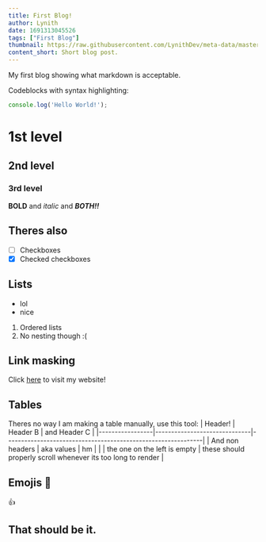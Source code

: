 ```yaml
---
title: First Blog!
author: Lynith
date: 1691313045526
tags: ["First Blog"]
thumbnail: https://raw.githubusercontent.com/LynithDev/meta-data/master/assets/previews/gnome-app-hider.jpg
content_short: Short blog post.
---
```

My first blog showing what markdown is acceptable.

Codeblocks with syntax highlighting:
```js
console.log('Hello World!');
```

# 1st level
## 2nd level
### 3rd level
**BOLD** and *italic* and ***BOTH!!***

## Theres also
- [ ] Checkboxes
- [x] Checked checkboxes

## Lists
- lol
- nice
1. Ordered lists
2. No nesting though :(

## Link masking
Click [here](https://lynith.dev/) to visit my website!

## Tables
Theres no way I am making a table manually, use this tool: 
| Header!         | Header B                     | and Header C                                                 |
|-----------------|------------------------------|--------------------------------------------------------------|
| And non headers | aka values                   | hm                                                           |
|                 | the one on the left is empty | these should properly scroll whenever its too long to render |

## Emojis 🎉
👍 


## That should be it.
